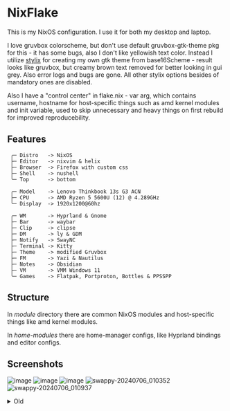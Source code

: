 # NixFlake

This is my NixOS configuration. I use it for both my desktop and laptop.

I love gruvbox colorscheme, but don't use default gruvbox-gtk-theme pkg for this - it has some bugs, also I don't like yellowish text color. Instead I utilize [stylix](https://github.com/danth/stylix) for creating my own gtk theme from base16Scheme - result looks like gruvbox, but creamy brown text removed for better looking in gui grey. Also error logs and bugs are gone. All other stylix options besides of mandatory ones are disabled.

Also I have a "control center" in flake.nix - var arg, which contains username, hostname for host-specific things such as amd kernel modules and init variable, used to skip unnecessary and heavy things on first rebuild for improved reproducebility.

## Features

```red
 ╭─ Distro   -> NixOS
 ├─ Editor   -> nixvim & helix
 ├─ Browser  -> Firefox with custom css
 ├─ Shell    -> nushell
 ╰─ Top      -> bottom
             
 ╭─ Model    -> Lenovo Thinkbook 13s G3 ACN
 ├─ CPU      -> AMD Ryzen 5 5600U (12) @ 4.289GHz
 ╰─ Display  -> 1920x1200@60hz
             
 ╭─ WM       -> Hyprland & Gnome
 ├─ Bar      -> waybar
 ├─ Clip     -> clipse
 ├─ DM       -> ly & GDM
 ├─ Notify   -> SwayNC
 ├─ Terminal -> Kitty
 ├─ Theme    -> modified Gruvbox
 ├─ FM       -> Yazi & Nautilus
 ├─ Notes    -> Obsidian
 ├─ VM       -> VMM Windows 11
 ╰─ Games    -> Flatpak, Portproton, Bottles & PPSSPP
```

## Structure

In _module_ directory there are common NixOS modules and host-specific things like amd kernel modules.

In _home-modules_ there are home-manager configs, like Hyprland bindings and editor configs. 

## Screenshots
![image](https://github.com/user-attachments/assets/4a620985-5189-4202-a418-470708ae77cc)
![image](https://github.com/user-attachments/assets/73d52c52-5d51-4f07-83ed-1ca845f7b350)
![image](https://github.com/user-attachments/assets/07379169-7b8e-46a9-936a-ec3f7ca7aa32)
![swappy-20240706_010352](https://github.com/ArtemChandragupta/NixFlake/assets/90765302/ff73f55d-f7ee-4e55-9580-f80d1d79a2ed)
![swappy-20240706_010937](https://github.com/ArtemChandragupta/NixFlake/assets/90765302/fb98c687-3549-4e0d-965f-8977c1cfa75c)



<details>
  <summary>Old</summary>
 
![image](https://github.com/ArtemChandragupta/NixFlake/assets/90765302/94a1c211-8182-4176-93f9-a05ba61d67ff)
![swappy-20240511_160900](https://github.com/ArtemChandragupta/NixFlake/assets/90765302/88d7ef15-ccf0-49e4-9357-984f44cc6981)
![swappy-20240511_133049](https://github.com/ArtemChandragupta/NixFlake/assets/90765302/3c5bdbcd-bac0-4db4-8694-5d66db853cef)
![swappy-20240511_145920](https://github.com/ArtemChandragupta/NixFlake/assets/90765302/5e25a95f-8e6b-40f9-b6dd-32ee922c6d5f)
![swappy-20240511_132246](https://github.com/ArtemChandragupta/NixFlake/assets/90765302/eaa407a6-02d0-4a19-baf5-dc7b7fdd7cba)
![PXL_20240511_101840103](https://github.com/ArtemChandragupta/NixFlake/assets/90765302/7737a22a-57b8-494c-96b3-170cb6d4aa7e)
![alt text](https://sun9-46.userapi.com/impg/PCdH3ZdddrYeLf3H0-V8mqJ_cMXkz5ly0Ipm7g/dtN5zOIKOfY.jpg?size=1280x960&quality=95&sign=2efe73594c2d741a687c994d091f2a70&type=album)
![alt text](https://sun9-65.userapi.com/impg/0JDpFKlnfjZTciV85Z-E2EeVf5vmaVXEbh-JIg/z5rWIj8QuE4.jpg?size=1920x1200&quality=96&sign=18b3fb56d9d8b0a4cfb14a2ce13d33e7&type=album)
![alt text](https://sun9-60.userapi.com/impg/dFGYrXkvoOKx9h2C_LT-1hFMhB5esJVS3cDcTQ/3N9evbdVPj8.jpg?size=1920x1200&quality=95&sign=449151dcaec1df9e16460e74f14ab644&type=album)

</details>
